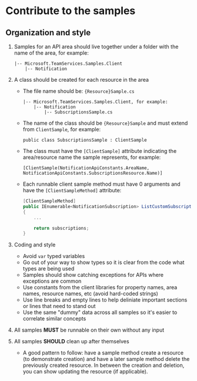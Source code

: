 # Contribute to the samples

## Organization and style

1. Samples for an API area should live together under a folder with the name of the area, for example:
   ```
   |-- Microsoft.TeamServices.Samples.Client
       |-- Notification
   ```

2. A  class should be created for each resource in the area
   * The file name should be: `{Resource}Sample.cs`
     ```
     |-- Microsoft.TeamServices.Samples.Client, for example:
         |-- Notification
             |-- SubscriptionsSample.cs
     ```
   * The name of the class should be `{Resource}Sample` and must extend from `ClientSample`, for example:
     ```
     public class SubscriptionsSample : ClientSample
     ```
   * The class must have the `[ClientSample]` attribute indicating the area/resource name the sample represents, for example:
     ```
     [ClientSample(NotificationApiConstants.AreaName, NotificationApiConstants.SubscriptionsResource.Name)]
     ```      
   * Each runnable client sample method must have 0 arguments and have the `[ClientSampleMethod]` attribute:
     ```cs
     [ClientSampleMethod]
     public IEnumerable<NotificationSubscription> ListCustomSubscriptions()
     {
         ...

         return subscriptions;
     }
     ```

3. Coding and style
   * Avoid `var` typed variables
   * Go out of your way to show types so it is clear from the code what types are being used  
   * Samples should show catching exceptions for APIs where exceptions are common
   * Use constants from the client libraries for property names, area names, resource names, etc (avoid hard-coded strings)
   * Use line breaks and empty lines to help deliniate important sections or lines that need to stand out
   * Use the same "dummy" data across all samples so it's easier to correlate similar concepts

4. All samples **MUST** be runnable on their own without any input

5. All samples **SHOULD** clean up after themselves
   * A good pattern to follow: have a sample method create a resource (to demonstrate creation) and have a later sample method delete the previously created resource. In between the creation and deletion, you can show updating the resource (if applicable).

